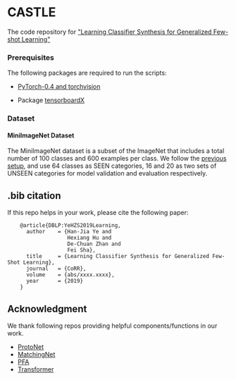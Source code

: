 # CASTLE
The code repository for ["Learning Classifier Synthesis for Generalized Few-shot Learning"]()

### Prerequisites

The following packages are required to run the scripts:

- [PyTorch-0.4 and torchvision](https://pytorch.org)

- Package [tensorboardX](https://github.com/lanpa/tensorboardX)

### Dataset

#### MiniImageNet Dataset

The MiniImageNet dataset is a subset of the ImageNet that includes a total number of 100 classes and 600 examples per class. We follow the [previous setup](https://github.com/twitter/meta-learning-lstm), and use 64 classes as SEEN categories, 16 and 20 as two sets of UNSEEN categories for model validation and evaluation respectively.

## .bib citation
If this repo helps in your work, please cite the following paper:

```
    @article{DBLP:YeHZS2019Learning,
      author    = {Han-Jia Ye and
                   Hexiang Hu and
                   De-Chuan Zhan and
                   Fei Sha},
      title     = {Learning Classifier Synthesis for Generalized Few-Shot Learning},
      journal   = {CoRR},
      volume    = {abs/xxxx.xxxx},
      year      = {2019}
    }
```

## Acknowledgment
We thank following repos providing helpful components/functions in our work.
- [ProtoNet](https://github.com/cyvius96/prototypical-network-pytorch)
- [MatchingNet](https://github.com/gitabcworld/MatchingNetworks)
- [PFA](https://github.com/joe-siyuan-qiao/FewShot-CVPR/)
- [Transformer](https://github.com/jadore801120/attention-is-all-you-need-pytorch)
